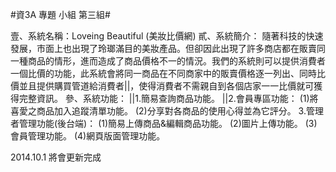 #資3A 專題 小組 第三組#

壹、系統名稱：Loveing Beautiful (美妝比價網)
貳、系統簡介：
隨著科技的快速發展，市面上也出現了玲瑯滿目的美妝產品。但卻因此出現了許多商店都在販賣同一種商品的情形，進而造成了商品價格不一的情況。我們的系統則可以提供消費者一個比價的功能，此系統會將同一商品在不同商家中的販賣價格逐一列出、同時比價並且提供購買管道給消費者||，使得消費者不需親自到各個店家一一比價就可獲得完整資訊。
參、系統功能：
||1.簡易查詢商品功能。
||2.會員專區功能：
 	(1)將喜愛之商品加入追蹤清單功能。
 	(2)分享對各商品的使用心得並為它評分。
3.管理者管理功能(後台端)：
 	(1)簡易上傳商品&編輯商品功能。
 	(2)圖片上傳功能。
 	(3)會員管理功能。
 	(4)網頁版面管理功能。


2014.10.1 將會更新完成

